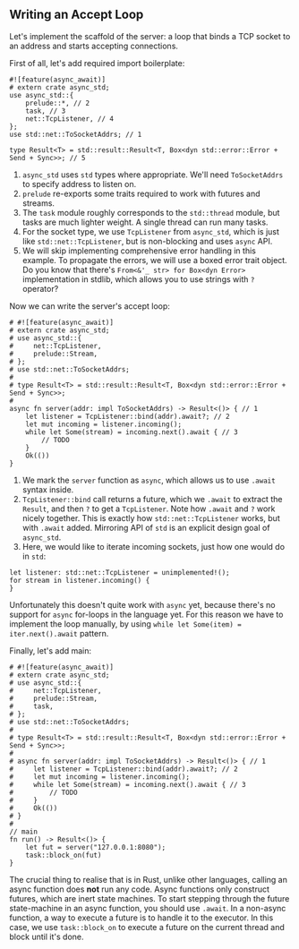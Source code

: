 ## Writing an Accept Loop

Let's implement the scaffold of the server: a loop that binds a TCP socket to an address and starts accepting connections.

First of all, let's add required import boilerplate:

```rust,edition2018
#![feature(async_await)]
# extern crate async_std;
use async_std::{
    prelude::*, // 2
    task, // 3
    net::TcpListener, // 4
};
use std::net::ToSocketAddrs; // 1

type Result<T> = std::result::Result<T, Box<dyn std::error::Error + Send + Sync>>; // 5
```

1. `async_std` uses `std` types where appropriate.
    We'll need `ToSocketAddrs` to specify address to listen on.
2. `prelude` re-exports some traits required to work with futures and streams.
3. The `task` module roughly corresponds to the `std::thread` module, but tasks are much lighter weight.
   A single thread can run many tasks.
4. For the socket type, we use `TcpListener` from `async_std`, which is just like `std::net::TcpListener`, but is non-blocking and uses `async` API.
5. We will skip implementing comprehensive error handling in this example.
   To propagate the errors, we will use a boxed error trait object.
   Do you know that there's `From<&'_ str> for Box<dyn Error>` implementation in stdlib, which allows you to use strings with `?` operator?

Now we can write the server's accept loop:

```rust,edition2018
# #![feature(async_await)]
# extern crate async_std;
# use async_std::{
#     net::TcpListener,
#     prelude::Stream,
# };
# use std::net::ToSocketAddrs;
#
# type Result<T> = std::result::Result<T, Box<dyn std::error::Error + Send + Sync>>;
#
async fn server(addr: impl ToSocketAddrs) -> Result<()> { // 1
    let listener = TcpListener::bind(addr).await?; // 2
    let mut incoming = listener.incoming();
    while let Some(stream) = incoming.next().await { // 3
        // TODO
    }
    Ok(())
}
```

1. We mark the `server` function as `async`, which allows us to use `.await` syntax inside.
2. `TcpListener::bind` call returns a future, which we `.await` to extract the `Result`, and then `?` to get a `TcpListener`.
   Note how `.await` and `?` work nicely together.
   This is exactly how `std::net::TcpListener` works, but with `.await` added.
   Mirroring API of `std` is an explicit design goal of `async_std`.
3. Here, we would like to iterate incoming sockets, just how one would do in `std`:

```rust,edition2018,should_panic
let listener: std::net::TcpListener = unimplemented!();
for stream in listener.incoming() {
}
```

Unfortunately this doesn't quite work with `async` yet, because there's no support for `async` for-loops in the language yet.
For this reason we have to implement the loop manually, by using `while let Some(item) = iter.next().await` pattern.

Finally, let's add main:

```rust,edition2018
# #![feature(async_await)]
# extern crate async_std;
# use async_std::{
#     net::TcpListener,
#     prelude::Stream,
#     task,
# };
# use std::net::ToSocketAddrs;
#
# type Result<T> = std::result::Result<T, Box<dyn std::error::Error + Send + Sync>>;
#
# async fn server(addr: impl ToSocketAddrs) -> Result<()> { // 1
#     let listener = TcpListener::bind(addr).await?; // 2
#     let mut incoming = listener.incoming();
#     while let Some(stream) = incoming.next().await { // 3
#         // TODO
#     }
#     Ok(())
# }
#
// main
fn run() -> Result<()> {
    let fut = server("127.0.0.1:8080");
    task::block_on(fut)
}
```

The crucial thing to realise that is in Rust, unlike other languages, calling an async function does **not** run any code.
Async functions only construct futures, which are inert state machines.
To start stepping through the future state-machine in an async function, you should use `.await`.
In a non-async function, a way to execute a future is to handle it to the executor.
In this case, we use `task::block_on` to execute a future on the current thread and block until it's done.
